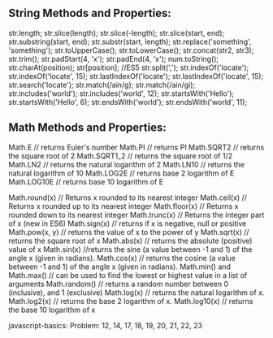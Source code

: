 ## String Methods and Properties:

str.length;
str.slice(length);
str.slice(-length);
str.slice(start, end);
str.substring(start, end);
str.substr(start, length);
str.replace('something', 'something');
str.toUpperCase();
str.toLowerCase();
str.concat(str2, str3);
str.trim();
str.padStart(4, 'x');
str.padEnd(4, 'x');
num.toString();
str.charAt(position);
str[position]; //ES5
str.split(',');
str.indexOf('locate');
str.indexOf('locate', 15);
str.lastIndexOf('locate');
str.lastIndexOf('locate', 15);
str.search('locate');
str.match(/ain/g);
str.match(/ain/gi);
str.includes('world');
str.includes('world', 12);
str.startsWith('Hello');
str.startsWith('Hello', 6);
str.endsWith('world');
str.endsWith('world', 11);

## Math Methods and Properties:

Math.E // returns Euler's number
Math.PI // returns PI
Math.SQRT2 // returns the square root of 2
Math.SQRT1_2 // returns the square root of 1/2
Math.LN2 // returns the natural logarithm of 2
Math.LN10 // returns the natural logarithm of 10
Math.LOG2E // returns base 2 logarithm of E
Math.LOG10E // returns base 10 logarithm of E

Math.round(x) // Returns x rounded to its nearest integer
Math.ceil(x) // Returns x rounded up to its nearest integer
Math.floor(x) // Returns x rounded down to its nearest integer
Math.trunc(x) // Returns the integer part of x (new in ES6)
Math.sign(x) // returns if x is negative, null or positive
Math.pow(x, y) // returns the value of x to the power of y
Math.sqrt(x) // returns the square root of x
Math.abs(x) // returns the absolute (positive) value of x
Math.sin(x) //returns the sine (a value between -1 and 1) of the angle x (given in radians).
Math.cos(x) // returns the cosine (a value between -1 and 1) of the angle x (given in radians).
Math.min() and Math.max() // can be used to find the lowest or highest value in a list of arguments
Math.random() // returns a random number between 0 (inclusive), and 1 (exclusive)
Math.log(x) // returns the natural logarithm of x.
Math.log2(x) // returns the base 2 logarithm of x.
Math.log10(x) // returns the base 10 logarithm of x

javascript-basics: Problem: 12, 14, 17, 18, 19, 20, 21, 22, 23

